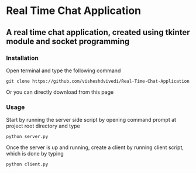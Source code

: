 # Real Time Chat Application

## A real time chat application, created using tkinter module and socket programming

### Installation

Open terminal and type the following command

```
git clone https://github.com/visheshdvivedi/Real-Time-Chat-Application
```

Or you can directly download from this page

### Usage

Start by running the server side script by opening command prompt at project root directory and type

```
python server.py
```

Once the server is up and running, create a client by running client script, which is done by typing

```
python client.py
```
